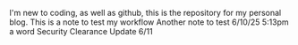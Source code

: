 I'm new to coding, as well as github, this is the repository for my personal blog. 
This is a note to test my workflow
Another note to test 6/10/25 5:13pm
a word
Security Clearance Update 6/11
